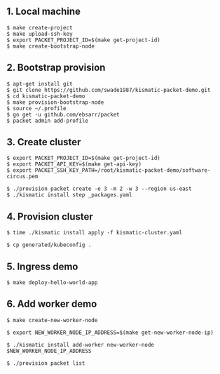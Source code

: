 
## 1. Local machine

```
$ make create-project
$ make upload-ssh-key
$ export PACKET_PROJECT_ID=$(make get-project-id)
$ make create-bootstrap-node
```

## 2. Bootstrap provision

```
$ apt-get install git
$ git clone https://github.com/swade1987/kismatic-packet-demo.git
$ cd kismatic-packet-demo
$ make provision-bootstrap-node
$ source ~/.profile
$ go get -u github.com/ebsarr/packet
$ packet admin add-profile
```

## 3. Create cluster

```
$ export PACKET_PROJECT_ID=$(make get-project-id)
$ export PACKET_API_KEY=$(make get-api-key)
$ export PACKET_SSH_KEY_PATH=/root/kismatic-packet-demo/software-circus.pem

$ ./provision packet create -e 3 -m 2 -w 3 --region us-east
$ ./kismatic install step _packages.yaml

```

## 4. Provision cluster

```
$ time ./kismatic install apply -f kismatic-cluster.yaml

$ cp generated/kubeconfig .
```

## 5. Ingress demo
```
$ make deploy-hello-world-app
```

## 6. Add worker demo
```
$ make create-new-worker-node

$ export NEW_WORKER_NODE_IP_ADDRESS=$(make get-new-worker-node-ip)

$ ./kismatic install add-worker new-worker-node $NEW_WORKER_NODE_IP_ADDRESS

$ ./provision packet list
```